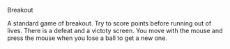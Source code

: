 Breakout

A standard game of breakout. Try to score points before running out of lives. There is a defeat and a victoty screen. You move with the mouse and press the mouse when you lose a ball to get a new one.
